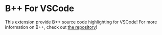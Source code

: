 # B++ For VSCode
This extension provide B++ source code highlighting for VSCode! For more information on B++, check out [the repository](https://github.com/Nv7-Github/Bpp)!